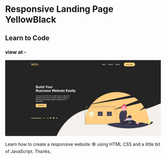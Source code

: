 # Responsive Landing Page YellowBlack

## Learn to Code

### view at -

![preview img](/preview.jpg)

Learn how to create a responsive website 🕸 using HTML CSS and a little bit of JavaScript. 
Thanks,


